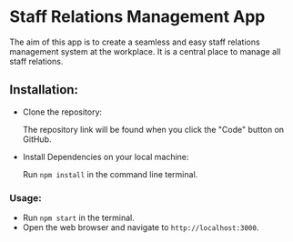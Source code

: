 <h1>Staff Relations Management App</h1>
<p>The aim of this app is to create a seamless and easy staff relations management system at the workplace. It is a central place to manage all staff relations.</p>

<h2>Installation:</h2>
<ul>
  <li>Clone the repository: 
    <p>The repository link will be found when you click the "Code" button on GitHub.</p>
  </li>
  <li>Install Dependencies on your local machine: 
    <p>Run <code>npm install</code> in the command line terminal.</p>
  </li>
</ul>

<h3>Usage:</h3>
<ul>
  <li>Run <code>npm start</code> in the terminal.</li>
  <li>Open the web browser and navigate to <code>http://localhost:3000</code>.</li>
</ul>
